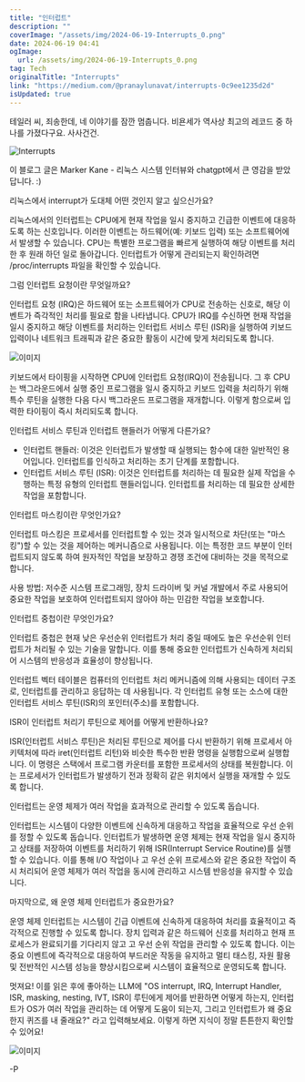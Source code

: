 ```yaml
---
title: "인터럽트"
description: ""
coverImage: "/assets/img/2024-06-19-Interrupts_0.png"
date: 2024-06-19 04:41
ogImage:
  url: /assets/img/2024-06-19-Interrupts_0.png
tag: Tech
originalTitle: "Interrupts"
link: "https://medium.com/@pranaylunavat/interrupts-0c9ee1235d2d"
isUpdated: true
---
```


테일러 씨, 죄송한데, 네 이야기를 잠깐 멈춥니다. 비욘세가 역사상 최고의 레코드 중 하나를 가졌다구요. 사사건건.

![Interrupts](/assets/img/2024-06-19-Interrupts_0.png)

이 블로그 글은 Marker Kane - 리눅스 시스템 인터뷰와 chatgpt에서 큰 영감을 받았답니다. :)

리눅스에서 interrupt가 도대체 어떤 것인지 알고 싶으신가요?

<!-- cozy-coder - 수평 -->

<ins class="adsbygoogle"
     style="display:block"
     data-ad-client="ca-pub-4877378276818686"
     data-ad-slot="1107185301"
     data-ad-format="auto"
     data-full-width-responsive="true"></ins>

<script>
     (adsbygoogle = window.adsbygoogle || []).push({});
</script>

리눅스에서의 인터럽트는 CPU에게 현재 작업을 일시 중지하고 긴급한 이벤트에 대응하도록 하는 신호입니다. 이러한 이벤트는 하드웨어(예: 키보드 입력) 또는 소프트웨어에서 발생할 수 있습니다. CPU는 특별한 프로그램을 빠르게 실행하여 해당 이벤트를 처리한 후 원래 하던 일로 돌아갑니다. 인터럽트가 어떻게 관리되는지 확인하려면 /proc/interrupts 파일을 확인할 수 있습니다.

그럼 인터럽트 요청이란 무엇일까요?

인터럽트 요청 (IRQ)은 하드웨어 또는 소프트웨어가 CPU로 전송하는 신호로, 해당 이벤트가 즉각적인 처리를 필요로 함을 나타냅니다. CPU가 IRQ를 수신하면 현재 작업을 일시 중지하고 해당 이벤트를 처리하는 인터럽트 서비스 루틴 (ISR)을 실행하여 키보드 입력이나 네트워크 트래픽과 같은 중요한 활동이 시간에 맞게 처리되도록 합니다.

![이미지](https://miro.medium.com/v2/resize:fit:400/1*H7Ft4eX7gyDBNwYr_8c9Mg.gif)

<!-- cozy-coder - 수평 -->

<ins class="adsbygoogle"
     style="display:block"
     data-ad-client="ca-pub-4877378276818686"
     data-ad-slot="1107185301"
     data-ad-format="auto"
     data-full-width-responsive="true"></ins>

<script>
     (adsbygoogle = window.adsbygoogle || []).push({});
</script>

키보드에서 타이핑을 시작하면 CPU에 인터럽트 요청(IRQ)이 전송됩니다. 그 후 CPU는 백그라운드에서 실행 중인 프로그램을 일시 중지하고 키보드 입력을 처리하기 위해 특수 루틴을 실행한 다음 다시 백그라운드 프로그램을 재개합니다. 이렇게 함으로써 입력한 타이핑이 즉시 처리되도록 합니다.

인터럽트 서비스 루틴과 인터럽트 핸들러가 어떻게 다른가요?

- 인터럽트 핸들러: 이것은 인터럽트가 발생할 때 실행되는 함수에 대한 일반적인 용어입니다. 인터럽트를 인식하고 처리하는 초기 단계를 포함합니다.
- 인터럽트 서비스 루틴 (ISR): 이것은 인터럽트를 처리하는 데 필요한 실제 작업을 수행하는 특정 유형의 인터럽트 핸들러입니다. 인터럽트를 처리하는 데 필요한 상세한 작업을 포함합니다.

인터럽트 마스킹이란 무엇인가요?

<!-- cozy-coder - 수평 -->

<ins class="adsbygoogle"
     style="display:block"
     data-ad-client="ca-pub-4877378276818686"
     data-ad-slot="1107185301"
     data-ad-format="auto"
     data-full-width-responsive="true"></ins>

<script>
     (adsbygoogle = window.adsbygoogle || []).push({});
</script>

인터럽트 마스킹은 프로세서를 인터럽트할 수 있는 것과 일시적으로 차단(또는 "마스킹")할 수 있는 것을 제어하는 메커니즘으로 사용됩니다. 이는 특정한 코드 부분이 인터럽트되지 않도록 하여 원자적인 작업을 보장하고 경쟁 조건에 대비하는 것을 목적으로 합니다.

사용 방법: 저수준 시스템 프로그래밍, 장치 드라이버 및 커널 개발에서 주로 사용되어 중요한 작업을 보호하여 인터럽트되지 않아야 하는 민감한 작업을 보호합니다.

인터럽트 중첩이란 무엇인가요?

인터럽트 중첩은 현재 낮은 우선순위 인터럽트가 처리 중일 때에도 높은 우선순위 인터럽트가 처리될 수 있는 기술을 말합니다. 이를 통해 중요한 인터럽트가 신속하게 처리되어 시스템의 반응성과 효율성이 향상됩니다.

<!-- cozy-coder - 수평 -->

<ins class="adsbygoogle"
     style="display:block"
     data-ad-client="ca-pub-4877378276818686"
     data-ad-slot="1107185301"
     data-ad-format="auto"
     data-full-width-responsive="true"></ins>

<script>
     (adsbygoogle = window.adsbygoogle || []).push({});
</script>

인터럽트 벡터 테이블은 컴퓨터의 인터럽트 처리 메커니즘에 의해 사용되는 데이터 구조로, 인터럽트를 관리하고 응답하는 데 사용됩니다. 각 인터럽트 유형 또는 소스에 대한 인터럽트 서비스 루틴(ISR)의 포인터(주소)를 포함합니다.

ISR이 인터럽트 처리기 루틴으로 제어를 어떻게 반환하나요?

ISR(인터럽트 서비스 루틴)은 처리된 루틴으로 제어를 다시 반환하기 위해 프로세서 아키텍처에 따라 iret(인터럽트 리턴)와 비슷한 특수한 반환 명령을 실행함으로써 실행합니다. 이 명령은 스택에서 프로그램 카운터를 포함한 프로세서의 상태를 복원합니다. 이는 프로세서가 인터럽트가 발생하기 전과 정확히 같은 위치에서 실행을 재개할 수 있도록 합니다.

<!-- cozy-coder - 수평 -->

<ins class="adsbygoogle"
     style="display:block"
     data-ad-client="ca-pub-4877378276818686"
     data-ad-slot="1107185301"
     data-ad-format="auto"
     data-full-width-responsive="true"></ins>

<script>
     (adsbygoogle = window.adsbygoogle || []).push({});
</script>

인터럽트는 운영 체제가 여러 작업을 효과적으로 관리할 수 있도록 돕습니다.

인터럽트는 시스템이 다양한 이벤트에 신속하게 대응하고 작업을 효율적으로 우선 순위를 정할 수 있도록 돕습니다. 인터럽트가 발생하면 운영 체제는 현재 작업을 일시 중지하고 상태를 저장하여 이벤트를 처리하기 위해 ISR(Interrupt Service Routine)를 실행할 수 있습니다. 이를 통해 I/O 작업이나 고 우선 순위 프로세스와 같은 중요한 작업이 즉시 처리되어 운영 체제가 여러 작업을 동시에 관리하고 시스템 반응성을 유지할 수 있습니다.

마지막으로, 왜 운영 체제 인터럽트가 중요한가요?

운영 체제 인터럽트는 시스템이 긴급 이벤트에 신속하게 대응하여 처리를 효율적이고 즉각적으로 진행할 수 있도록 합니다. 장치 입력과 같은 하드웨어 신호를 처리하고 현재 프로세스가 완료되기를 기다리지 않고 고 우선 순위 작업을 관리할 수 있도록 합니다. 이는 중요 이벤트에 즉각적으로 대응하여 부드러운 작동을 유지하고 멀티 태스킹, 자원 활용 및 전반적인 시스템 성능을 향상시킴으로써 시스템이 효율적으로 운영되도록 합니다.

<!-- cozy-coder - 수평 -->

<ins class="adsbygoogle"
     style="display:block"
     data-ad-client="ca-pub-4877378276818686"
     data-ad-slot="1107185301"
     data-ad-format="auto"
     data-full-width-responsive="true"></ins>

<script>
     (adsbygoogle = window.adsbygoogle || []).push({});
</script>

멋져요! 이를 읽은 후에 좋아하는 LLM에 "OS interrupt, IRQ, Interrupt Handler, ISR, masking, nesting, IVT, ISR이 루틴에게 제어를 반환하면 어떻게 하는지, 인터럽트가 OS가 여러 작업을 관리하는 데 어떻게 도움이 되는지, 그리고 인터럽트가 왜 중요한지 퀴즈를 내 줄래요?" 라고 입력해보세요. 이렇게 하면 지식이 정말 튼튼한지 확인할 수 있어요!

![이미지](/assets/img/2024-06-19-Interrupts_1.png)

-P
